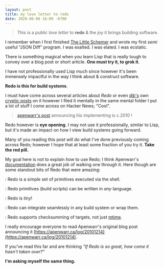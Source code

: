 ```yaml
---
layout: post
title: my love letter to redo
date: 2020-06-08 16:09 -0700
---
```


> This is a _public love letter_ to **redo** & the joy it brings building
> software.

I remember when I first finished [The Little Schemer](https://amzn.to/3cJLe9T) and wrote my first _semi_ useful "JSON Diff" program. I was exalted. I was elated. I was ecstatic.

There is something magical when you learn Lisp that is really tough to convey over a blog post or short article. **One must try it, to grok it**. 

I have not professionally used Lisp much since however it's been immensely impactful in the way I think about & construct software. 

**Redo is this for build systems**.

I must have come across several articles about _Redo_ or even [djb's](https://en.wikipedia.org/wiki/Daniel_J._Bernstein) own [cryptic posts](https://cr.yp.to/redo.html) on it however I filed it mentally in the same mental folder I put a lot of stuff I come across on Hacker News; "Cool".

> [apenwarr's post](https://apenwarr.ca/log/20101214) announcing his implementing is c.2010 !

Redo however is **eye opening**. I may not use it professionally, similar to Lisp, but it's made an impact on how I view build systems going forward.

Many of you reading this post will do what I've done previously coming across Redo; however I hope that at least some fraction of you try it. **Take the red pill.**

My goal here is not to explain _how_ to use Redo; I think Apenwarr's [documentation](https://redo.readthedocs.io/) does a great job of walking one through it. Here though are some standout bits of Redo that were amazing:

: Redo is a simple set of primitives executed via the shell.

: Redo primitives (build scripts) can be written in _any_ language. 

: Redo is _tiny_!

: Redo can integrate seamlessly in any build system or wrap them.

: Redo supports checksumming of targets, not just [mtime](https://apenwarr.ca/log/20181113).

I really encourage everyone to read Apenwarr's original blog post announcing it
[https://apenwarr.ca/log/20101214](https://apenwarr.ca/log/20101214).

If you've read this far and are thinking _"If Redo is so great, how come it hasn't taken over?"_

**I'm asking myself the same thing.**